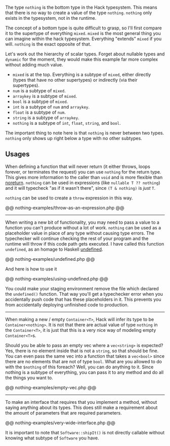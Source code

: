 The type `nothing` is the bottom type in the Hack typesystem. This means that there is no way to create a value of the type `nothing`. `nothing` only exists in the typesystem, not in the runtime.

The concept of a bottom type is quite difficult to grasp, so I'll first compare it to the supertype of everything `mixed`. `mixed` is the most general thing you can imagine within the hack typesystem. Everything "extends" `mixed` if you will. `nothing` is the exact opposite of that.

Let's work out the hierarchy of scalar types. Forget about nullable types and `dynamic` for the moment, they would make this example far more complex without adding much value.

 - `mixed` is at the top. Everything is a subtype of `mixed`, either directly (types that have no other supertypes) or indirectly (via their supertypes).
 - `num` is a subtype of `mixed`.
 - `arraykey` is a subtype of `mixed`.
 - `bool` is a subtype of `mixed`.
 - `int` is a subtype of `num` and `arraykey`.
 - `float` is a subtype of `num`.
 - `string` is a subtype of `arraykey`.
 - `nothing` is a subtype of `int`, `float`, `string`, and `bool`.

The important thing to note here is that `nothing` is never between two types. `nothing` only shows up right below a type with no other subtypes.

## Usages

When defining a function that will never return (it either throws, loops forever, or terminates the request) you can use `nothing` for the return type. This gives more information to the caller than `void` and is more flexible than [noreturn](./noreturn). `nothing` can be used in expressions (like `nullable T ?? nothing`) and it will typecheck "as if it wasn't there", since `(T & nothing)` is _just_ `T`.

`nothing` can be used to create a `throw` expression in this way. 

@@ nothing-examples/throw-as-an-expression.php @@

<hr>

When writing a new bit of functionality, you may need to pass a value to a function you can't produce without a lot of work. `nothing` can be used as a placeholder value in place of any type without causing type errors. The typechecker will continue checking the rest of your program and the runtime will throw if this code path gets executed. I have called this function `undefined`, as an homage to Haskell [undefined](https://wiki.haskell.org/Undefined).

@@ nothing-examples/undefined.php @@

And here is how to use it

@@ nothing-examples/using-undefined.php @@

You could make your staging environment remove the file which declared the `undefined()` function. That way you'll get a typechecker error when you accidentally push code that has these placeholders in it. This prevents you from accidentally deploying unfinished code to production.

<hr>

When making a new / empty `Container<T>`, Hack will infer its type to be `Container<nothing>`. It is not that there are actual value of type `nothing` in the `Container<T>`, it is just that this is a very nice way of modeling empty `Container<T>`s.

Should you be able to pass an empty vec where a `vec<string>` is expected? Yes, there is no element inside that is not a `string`, so that should be fine. You can even pass the same vec into a function that takes a `vec<bool>` since there are no elements that are not of type `bool`. What are you allowed to do with the `$nothing` of this foreach? Well, you can do anything to it. Since nothing is a subtype of everything, you can pass it to any method and do all the things you want to.

@@ nothing-examples/empty-vec.php @@

<hr>

To make an interface that requires that you implement a method, without saying anything about its types. This does still make a requirement about the amount of parameters that are required parameters.

@@ nothing-examples/very-wide-interface.php @@

It is important to note that `Software::shipIt()` is not directly callable without knowing what subtype of `Software` you have.
